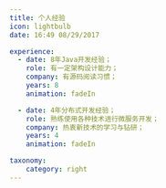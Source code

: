 ```yaml
---
title: 个人经验
icon: lightbulb
date: 16:49 08/29/2017

experience:
  - date: 8年Java开发经验；
    role: 有一定架构设计能力；
    company: 有源码阅读习惯；
    years: 8
    animation: fadeIn

  - date: 4年分布式开发经验；
    role: 熟练使用各种技术进行微服务开发；
    company: 热衷新技术的学习与钻研；
    years: 4
    animation: fadeIn

taxonomy:
    category: right
---
```

